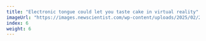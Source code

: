 ```yaml
---
title: "Electronic tongue could let you taste cake in virtual reality"
imageUrl: "https://images.newscientist.com/wp-content/uploads/2025/02/28144012/SEI_241807303.jpg?width=788"
index: 6
weight: 6
---
```

